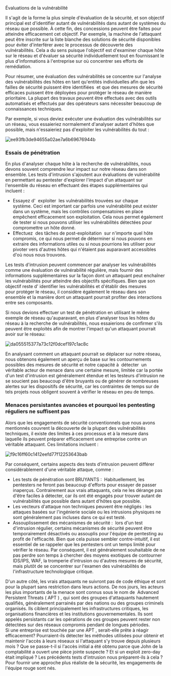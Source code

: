 Évaluations de la vulnérabilité

Il s'agit de la forme la plus simple d'évaluation de la sécurité, et son objectif principal est d'identifier autant de vulnérabilités dans autant de systèmes du réseau que possible. À cette fin, des concessions peuvent être faites pour atteindre efficacement cet objectif. Par exemple, la machine de l'attaquant peut être inscrite sur la liste blanche des solutions de sécurité disponibles pour éviter d'interférer avec le processus de découverte des vulnérabilités. Cela a du sens puisque l'objectif est d'examiner chaque hôte sur le réseau et d'évaluer sa sécurité individuellement tout en fournissant le plus d'informations à l'entreprise sur où concentrer ses efforts de remédiation.

Pour résumer, une évaluation des vulnérabilités se concentre sur l'analyse des vulnérabilités des hôtes en tant qu'entités individuelles afin que les failles de sécurité puissent être identifiées  et que des mesures de sécurité efficaces puissent être déployées pour protéger le réseau de manière prioritaire. La plupart des travaux peuvent être effectués avec des outils automatisés et effectués par des opérateurs sans nécessiter beaucoup de connaissances techniques.

Par exemple, si vous deviez exécuter une évaluation des vulnérabilités sur un réseau, vous essaieriez normalement d'analyser autant d'hôtes que possible, mais n'essaieriez pas d'exploiter les vulnérabilités du tout :

![ee93fb3de94655a02ae7a6b69676944b](https://github.com/dsgsec/Red-Team/assets/82456829/5dd34ead-4602-4408-9536-58a3d800a7a5)

### Essais de pénétration

En plus d'analyser chaque hôte à la recherche de vulnérabilités, nous devons souvent comprendre leur impact sur notre réseau dans son ensemble. Les tests d'intrusion s'ajoutent aux évaluations de vulnérabilité en permettant au pentester d'explorer l'impact d'un attaquant sur l'ensemble du réseau en effectuant des étapes supplémentaires qui incluent :

-   Essayez d'  exploiter  les vulnérabilités trouvées sur chaque système. Ceci est important car parfois une vulnérabilité peut exister dans un système, mais les contrôles compensatoires en place empêchent efficacement son exploitation. Cela nous permet également de tester si nous pouvons utiliser les vulnérabilités détectées pour compromettre un hôte donné.
-   Effectuez  des tâches de post-exploitation  sur n'importe quel hôte compromis, ce qui nous permet de déterminer si nous pouvons en extraire des informations utiles ou si nous pourrions les utiliser pour pivoter vers d'autres hôtes qui n'étaient pas auparavant accessibles d'où nous nous trouvons.

Les tests d'intrusion peuvent commencer par analyser les vulnérabilités comme une évaluation de vulnérabilité régulière, mais fournir des informations supplémentaires sur la façon dont un attaquant peut enchaîner les vulnérabilités pour atteindre des objectifs spécifiques. Bien que son objectif reste d' identifier les vulnérabilités et d'établir des mesures pour protéger le réseau, il considère également le réseau dans son ensemble et la manière dont un attaquant pourrait profiter des interactions entre ses composants.

Si nous devions effectuer un test de pénétration en utilisant le même exemple de réseau qu'auparavant, en plus d'analyser tous les hôtes du réseau à la recherche de vulnérabilités, nous essaierions de confirmer s'ils peuvent être exploités afin de montrer l'impact qu'un attaquant pourrait avoir sur le réseau: 

![da055515377a73c12f0dcef197c1ac8c](https://github.com/dsgsec/Red-Team/assets/82456829/a57c1d5a-487d-47b1-9d79-60f5a26074bb)


En analysant comment un attaquant pourrait se déplacer sur notre réseau, nous obtenons également un aperçu de base sur les contournements possibles des mesures de sécurité et notre capacité à  détecter  un véritable acteur de menace dans une certaine mesure, limitée car la portée d'un test d'intrusion est généralement étendue et les testeurs d'intrusion ne se soucient pas beaucoup d'être bruyants ou de générer de nombreuses alertes sur les dispositifs de sécurité, car les contraintes de temps sur de tels projets nous obligent souvent à vérifier le réseau en peu de temps.

### Menaces persistantes avancées et pourquoi les pentesting réguliers ne suffisent pas

Alors que les engagements de sécurité conventionnels que nous avons mentionnés couvrent la découverte de la plupart des vulnérabilités techniques, il existe des limites à ces processus et à la mesure dans laquelle ils peuvent préparer efficacement une entreprise contre un véritable attaquant. Ces limitations incluent :

![f9c16ff60c1412eefd77f12253643bab](https://github.com/dsgsec/Red-Team/assets/82456829/0f5ac7f9-d41d-4ed9-8f46-3129ad803e8c)

Par conséquent, certains aspects des tests d'intrusion peuvent différer considérablement d'une véritable attaque, comme :

-   Les tests de pénétration sont BRUYANTS :  Habituellement, les pentesters ne feront pas beaucoup d'efforts pour essayer de passer inaperçus. Contrairement aux vrais attaquants, cela ne les dérange pas d'être faciles à détecter, car ils ont été engagés pour trouver autant de vulnérabilités que possible dans autant d'hôtes que possible.
-   Les vecteurs d'attaque non techniques peuvent être négligés : les attaques basées sur l'ingénierie sociale ou les intrusions physiques ne sont généralement pas incluses dans ce qui est testé.
-   Assouplissement des mécanismes de sécurité :  lors d'un test d'intrusion régulier, certains mécanismes de sécurité peuvent être temporairement désactivés ou assouplis pour l'équipe de pentesting au profit de l'efficacité. Bien que cela puisse sembler contre-intuitif, il est essentiel de se rappeler que les pentesters ont un temps limité pour vérifier le réseau. Par conséquent, il est généralement souhaitable de ne pas perdre son temps à chercher des moyens exotiques de contourner IDS/IPS, WAF, la tromperie d'intrusion ou d'autres mesures de sécurité, mais plutôt de se concentrer sur l'examen des vulnérabilités de l'infrastructure technologique critique.

D'un autre côté, les vrais attaquants ne suivront pas de code éthique et sont pour la plupart sans restriction dans leurs actions. De nos jours, les acteurs les plus importants de la menace sont connus sous le nom de  Advanced Persistent Threats ( APT ) , qui sont des groupes d'attaquants hautement qualifiés, généralement parrainés par des nations ou des groupes criminels organisés. Ils ciblent principalement les infrastructures critiques, les organisations financières et les institutions gouvernementales. Ils sont appelés persistants car les opérations de ces groupes peuvent rester non détectées sur des réseaux compromis pendant de longues périodes.\
Si une entreprise est touchée par une APT , serait-elle prête à réagir efficacement? Pourraient-ils détecter les méthodes utilisées pour obtenir et maintenir l'accès à leurs réseaux si l'attaquant s'y trouve depuis plusieurs mois ? Que se passe-t-il si l'accès initial a été obtenu parce que John de la comptabilité a ouvert une pièce jointe suspecte ? Et si un exploit zero-day était impliqué ? Les précédents tests d'intrusion nous préparent-ils à cela ?\
Pour fournir une approche plus réaliste de la sécurité, les engagements de l'équipe rouge sont nés.
